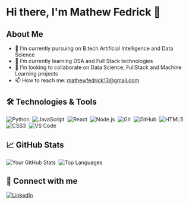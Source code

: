 # Hi there,  I'm Mathew Fedrick  👋

## About Me

- 🔭 I’m currently pursuing on B.tech Artificial Intelligence and Data Science
- 🌱 I’m currently learning DSA and Full Stack technologies
- 👯 I’m looking to collaborate on Data Science, FullStack and Machine Learning projects
- 📫 How to reach me: mathewfedrick13@gmail.com

## 🛠️ Technologies & Tools

![Python](https://img.shields.io/badge/-Python-05122A?style=flat&logo=python)&nbsp;
![JavaScript](https://img.shields.io/badge/-JavaScript-05122A?style=flat&logo=javascript)&nbsp;
![React](https://img.shields.io/badge/-React-05122A?style=flat&logo=react)&nbsp;
![Node.js](https://img.shields.io/badge/-Node.js-05122A?style=flat&logo=node.js)&nbsp;
![Git](https://img.shields.io/badge/-Git-05122A?style=flat&logo=git)&nbsp;
![GitHub](https://img.shields.io/badge/-GitHub-05122A?style=flat&logo=github)&nbsp;
![HTML5](https://img.shields.io/badge/-HTML5-05122A?style=flat&logo=html5)&nbsp;
![CSS3](https://img.shields.io/badge/-CSS3-05122A?style=flat&logo=css3)&nbsp;
![VS Code](https://img.shields.io/badge/-VS%20Code-05122A?style=flat&logo=visual-studio-code&logoColor=007ACC)&nbsp;

## 📈 GitHub Stats

![Your GitHub Stats](https://github-readme-stats.vercel.app/api?username=Mathew1327&show_icons=true&hide_border=true)&nbsp;
![Top Languages](https://github-readme-stats.vercel.app/api/top-langs/?username=Mathew1327&layout=compact&hide_border=true)

## 🔗 Connect with me

[![LinkedIn](https://img.shields.io/badge/-LinkedIn-0077B5?style=flat&logo=linkedin&logoColor=white)](https://www.linkedin.com/in/mathew-fedrick-i-52120321a/)

